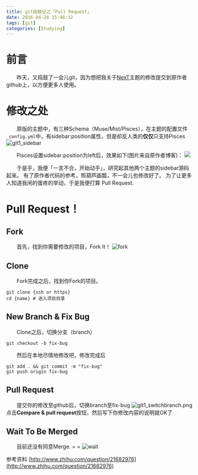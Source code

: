 ```yaml
---
title: git捣鼓记之「Pull Request」
date: 2016-04-28 15:48:32
tags: [git]
categories: [Studying]
---
```


# 前言
　　昨天，又捣鼓了一会儿git，因为想把我关于[NexT](https://github.com/iissnan/hexo-theme-next)主题的修改提交到原作者github上，以方便更多人使用。
<!--more-->
# 修改之处
　　原版的主题中，有三种Schema（Muse/Mist/Pisces），在主题的配置文件`_config.yml`中，有sidebar:position属性，但是却反人类的**仅仅**只支持Pisces
![git1_sidebar](/htm/images/git1_sidebar.png)

　　Pisces设置sidebar:position为left后，效果如下(图片来自原作者博客)：
![](/htm/images/git1_2.png)

　　于是乎，我便「一言不合，开始动手」，研究起其他两个主题的sidebar源码起来。
有了原作者代码的参考，照葫芦画瓢，不一会儿也修改好了。
为了让更多人知道我闲的蛋疼的举动，于是我便打算 Pull Request.

# Pull Request！
## Fork
　　首先，找到你需要修改的项目，Fork It！
![fork](/htm/images/git1_fork.png)

## Clone
　　Fork完成之后，找到你Fork的项目。

	git clone {ssh or https}
	cd {name} # 进入项目目录
## New Branch & Fix Bug
　　Clone之后，切换分支（branch）

	git checkout -b fix-bug
　　然后在本地尽情地修改吧，修改完成后

	git add . && git commit -m "fix-bug"
	git push origin fix-bug
## Pull Request
　　提交你的修改至github后，切换branch至fix-bug
![git1_switchbranch.png](/htm/images/git1_switchbranch.png)
点击**Compare & pull request**按钮，然后写下你修改内容的说明就OK了
## Wait To Be Merged
　　目前还没有同意Merge. = =
![wait](/htm/images/git1_wait.png)

参考资料
[http://www.zhihu.com/question/21682976](http://www.zhihu.com/question/21682976)